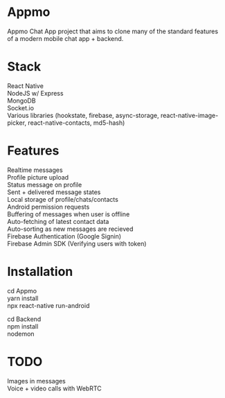 # Appmo
 Appmo Chat App project that aims to clone many of the standard features of a modern mobile chat app + backend.
 
 # Stack
 React Native<br>
 NodeJS w/ Express<br>
 MongoDB<br>
 Socket.io<br>
 Various libraries (hookstate, firebase, async-storage, react-native-image-picker, react-native-contacts, md5-hash)<br>
 
 # Features
 Realtime messages<br>
 Profile picture upload<br>
 Status message on profile<br>
 Sent + delivered message states<br>
 Local storage of profile/chats/contacts<br>
 Android permission requests<br>
 Buffering of messages when user is offline<br>
 Auto-fetching of latest contact data<br>
 Auto-sorting as new messages are recieved<br>
 Firebase Authentication (Google Signin)<br>
 Firebase Admin SDK (Verifying users with token)<br>
 
 # Installation
 cd Appmo<br>
 yarn install<br>
 npx react-native run-android<br>
 
 cd Backend<br>
 npm install<br>
 nodemon<br>
 
 # TODO
 Images in messages<br>
 Voice + video calls with WebRTC<br>
